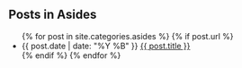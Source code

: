 <h2>Posts in Asides</h2>
<ul>
  {% for post in site.categories.asides %}
    {% if post.url %}
      <li>{{ post.date | date: "%Y %B" }} <a href="{{ post.url }}">{{ post.title }}</a></li>
    {% endif %}
  {% endfor %}
</ul>
